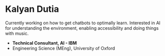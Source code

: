 # Kalyan Dutia

Currently working on how to get chatbots to optimally learn. Interested in AI for understanding the environment, enabling accessibility and doing things with music.

- **Technical Consultant, AI - IBM**
- Engineering Science (MEng), University of Oxford
